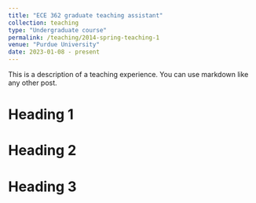 ```yaml
---
title: "ECE 362 graduate teaching assistant"
collection: teaching
type: "Undergraduate course"
permalink: /teaching/2014-spring-teaching-1
venue: "Purdue University"
date: 2023-01-08 - present
---
```


This is a description of a teaching experience. You can use markdown like any other post.

Heading 1
======

Heading 2
======

Heading 3
======